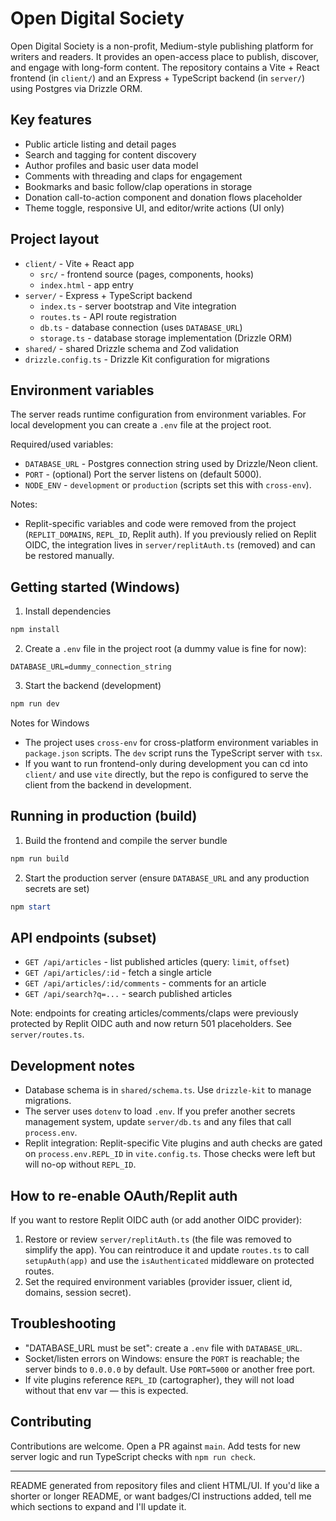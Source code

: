 # Open Digital Society

Open Digital Society is a non-profit, Medium-style publishing platform for writers and readers. It provides an open-access place to publish, discover, and engage with long-form content. The repository contains a Vite + React frontend (in `client/`) and an Express + TypeScript backend (in `server/`) using Postgres via Drizzle ORM.

## Key features
- Public article listing and detail pages
- Search and tagging for content discovery
- Author profiles and basic user data model
- Comments with threading and claps for engagement
- Bookmarks and basic follow/clap operations in storage
- Donation call-to-action component and donation flows placeholder
- Theme toggle, responsive UI, and editor/write actions (UI only)

## Project layout
- `client/` - Vite + React app
  - `src/` - frontend source (pages, components, hooks)
  - `index.html` - app entry
- `server/` - Express + TypeScript backend
  - `index.ts` - server bootstrap and Vite integration
  - `routes.ts` - API route registration
  - `db.ts` - database connection (uses `DATABASE_URL`)
  - `storage.ts` - database storage implementation (Drizzle ORM)
- `shared/` - shared Drizzle schema and Zod validation
- `drizzle.config.ts` - Drizzle Kit configuration for migrations

## Environment variables
The server reads runtime configuration from environment variables. For local development you can create a `.env` file at the project root.

Required/used variables:
- `DATABASE_URL` - Postgres connection string used by Drizzle/Neon client.
- `PORT` - (optional) Port the server listens on (default 5000).
- `NODE_ENV` - `development` or `production` (scripts set this with `cross-env`).

Notes:
- Replit-specific variables and code were removed from the project (`REPLIT_DOMAINS`, `REPL_ID`, Replit auth). If you previously relied on Replit OIDC, the integration lives in `server/replitAuth.ts` (removed) and can be restored manually.

## Getting started (Windows)
1. Install dependencies
```powershell
npm install
```
2. Create a `.env` file in the project root (a dummy value is fine for now):
```
DATABASE_URL=dummy_connection_string
```
3. Start the backend (development)
```powershell
npm run dev
```
Notes for Windows
- The project uses `cross-env` for cross-platform environment variables in `package.json` scripts. The `dev` script runs the TypeScript server with `tsx`.
- If you want to run frontend-only during development you can cd into `client/` and use `vite` directly, but the repo is configured to serve the client from the backend in development.

## Running in production (build)
1. Build the frontend and compile the server bundle
```powershell
npm run build
```
2. Start the production server (ensure `DATABASE_URL` and any production secrets are set)
```powershell
npm start
```

## API endpoints (subset)
- `GET /api/articles` - list published articles (query: `limit`, `offset`)
- `GET /api/articles/:id` - fetch a single article
- `GET /api/articles/:id/comments` - comments for an article
- `GET /api/search?q=...` - search published articles

Note: endpoints for creating articles/comments/claps were previously protected by Replit OIDC auth and now return 501 placeholders. See `server/routes.ts`.

## Development notes
- Database schema is in `shared/schema.ts`. Use `drizzle-kit` to manage migrations.
- The server uses `dotenv` to load `.env`. If you prefer another secrets management system, update `server/db.ts` and any files that call `process.env`.
- Replit integration: Replit-specific Vite plugins and auth checks are gated on `process.env.REPL_ID` in `vite.config.ts`. Those checks were left but will no-op without `REPL_ID`.

## How to re-enable OAuth/Replit auth
If you want to restore Replit OIDC auth (or add another OIDC provider):
1. Restore or review `server/replitAuth.ts` (the file was removed to simplify the app). You can reintroduce it and update `routes.ts` to call `setupAuth(app)` and use the `isAuthenticated` middleware on protected routes.
2. Set the required environment variables (provider issuer, client id, domains, session secret).

## Troubleshooting
- "DATABASE_URL must be set": create a `.env` file with `DATABASE_URL`.
- Socket/listen errors on Windows: ensure the `PORT` is reachable; the server binds to `0.0.0.0` by default. Use `PORT=5000` or another free port.
- If vite plugins reference `REPL_ID` (cartographer), they will not load without that env var — this is expected.

## Contributing
Contributions are welcome. Open a PR against `main`. Add tests for new server logic and run TypeScript checks with `npm run check`.

---
README generated from repository files and client HTML/UI. If you'd like a shorter or longer README, or want badges/CI instructions added, tell me which sections to expand and I'll update it.
